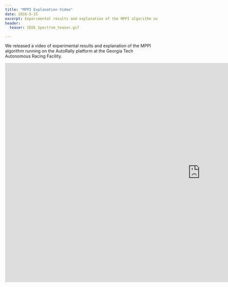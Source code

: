 ```yaml
---
title: "MPPI Explanation Video"
date: 2016-5-15
excerpt: Experimental results and explanation of the MPPI algorithm on the AutoRally platform 
header:
  teaser: IEEE_Spectrum_teaser.gif

---
```


We released a video of experimental results and explanation of the MPPI algorithm running on the AutoRally platform at the Georgia Tech Autonomous Racing Facility.


<iframe width="1280" height="720" src="https://www.youtube.com/embed/1AR2-OHCxsQ" frameborder="0"></iframe>
